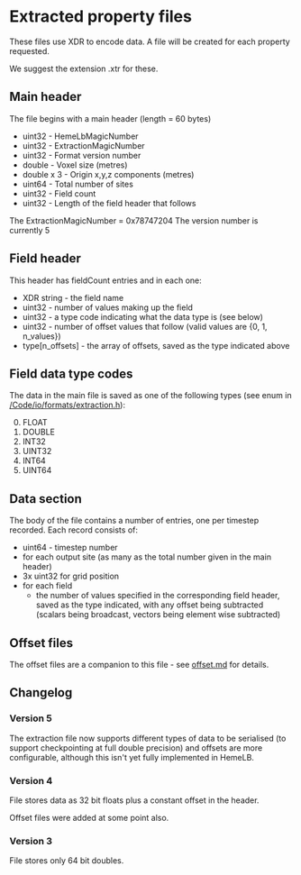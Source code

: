 # Extracted property files

These files use XDR to encode data. A file will be created for each property requested.

We suggest the extension .xtr for these.

## Main header
The file begins with a main header (length = 60 bytes)
* uint32 - HemeLbMagicNumber
* uint32 - ExtractionMagicNumber
* uint32 - Format version number
* double - Voxel size (metres)
* double x 3 - Origin x,y,z components (metres)
* uint64 - Total number of sites
* uint32 - Field count
* uint32 - Length of the field header that follows
  
The ExtractionMagicNumber = 0x78747204
The version number is currently 5

## Field header
This header has fieldCount entries and in each one:
 * XDR string - the field name
 * uint32 - number of values making up the field
 * uint32 - a type code indicating what the data type is (see below)
 * uint32 - number of offset values that follow (valid values are {0,
            1, n_values})
 * type[n_offsets] - the array of offsets, saved as the type indicated above

## Field data type codes
The data in the main file is saved as one of the following types (see
enum in [/Code/io/formats/extraction.h](../../../Code/io/formats/extraction.h)):

 0. FLOAT
 1. DOUBLE
 2. INT32
 3. UINT32
 4. INT64
 5. UINT64

## Data section
The body of the file contains a number of entries, one per timestep recorded.
Each record consists of:
 * uint64 - timestep number
 * for each output site (as many as the total number given in the main header)
  * 3x uint32 for grid position
  * for each field
    * the number of values specified in the corresponding field
      header, saved as the type indicated, with any offset being
      subtracted (scalars being broadcast, vectors being element wise
      subtracted)

## Offset files
The offset files are a companion to this file - see
[offset.md](offset.md) for details.

## Changelog

### Version 5

The extraction file now supports different types of data to be
serialised (to support checkpointing at full double precision) and
offsets are more configurable, although this isn't yet fully
implemented in HemeLB.

### Version 4
File stores data as 32 bit floats plus a constant offset in the
header.

Offset files were added at some point also.

### Version 3
File stores only 64 bit doubles.
